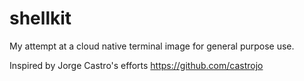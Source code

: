 # shellkit

My attempt at a cloud native terminal image for general purpose use.

Inspired by Jorge Castro's efforts https://github.com/castrojo
